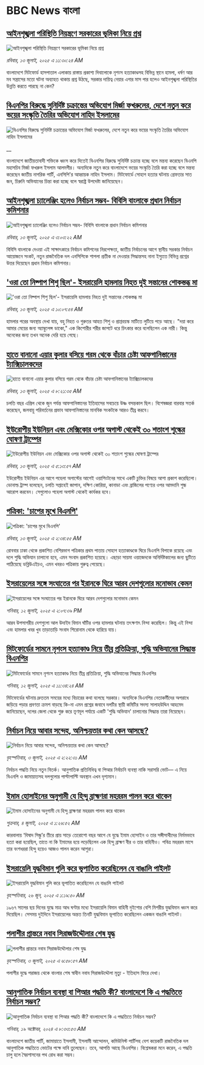 # BBC News বাংলা## [ আইনশৃঙ্খলা পরিস্থিতি নিয়ন্ত্রণে সরকারের ভূমিকা নিয়ে প্রশ্ন](https://www.bbc.com/bengali/articles/c628556zl79o?at_campaign=githubrss)![ আইনশৃঙ্খলা পরিস্থিতি নিয়ন্ত্রণে সরকারের ভূমিকা নিয়ে প্রশ্ন](https://ichef.bbci.co.uk/ace/ws/240/cpsprodpb/1521/live/515fb3d0-5fd3-11f0-960d-e9f1088a89fe.jpg)_রবিবার, ১৩ জুলাই, ২০২৫ এ ১১:৩০:২৪ AM_বাংলাদেশে মিটফোর্ড হাসপাতাল এলাকায় রাস্তায় প্রকাশ্য দিবালোকে নৃশংস হত্যাকাণ্ডসহ বিভিন্ন স্থানে হামলা, ধর্ষণ আর মব সন্ত্রাসের মতো ঘটনা অব্যাহত থাকায় প্রশ্ন উঠছে, সরকার দায়িত্ব নেয়ার এগার মাস পার হলেও আইনশৃঙ্খলা পরিস্থিতির উন্নতি করতে পারছে না কেন?## [বিএনপির বিরুদ্ধে সুনির্দিষ্ট  চক্রান্তের অভিযোগ মির্জা ফখরুলের, দেশে নতুন করে ভয়ের সংস্কৃতি তৈরির অভিযোগ নাহিদ ইসলামের](https://www.bbc.co.uk/bengali/live/c62dk32xymrt?at_campaign=githubrss)![বিএনপির বিরুদ্ধে সুনির্দিষ্ট  চক্রান্তের অভিযোগ মির্জা ফখরুলের, দেশে নতুন করে ভয়ের সংস্কৃতি তৈরির অভিযোগ নাহিদ ইসলামের](https://ichef.bbci.co.uk/ace/standard/240/cpsprodpb/13d2/live/b8703300-6001-11f0-b5c5-012c5796682d.jpg)__বাংলাদেশে জাতীয়তাবাদী শক্তিকে ধ্বংস করে দিতেই বিএনপির বিরুদ্ধে সুনির্দিষ্ট চক্রান্ত হচ্ছে বলে মন্তব্য করেছেন বিএনপি মহাসচিব মির্জা ফখরুল ইসলাম আলমগীর। অন্যদিকে নতুন করে বাংলাদেশে ভয়ের সংস্কৃতি তৈরি করা হচ্ছে বলে মন্তব্য করেছেন জাতীয় নাগরিক পার্টি, এনসিপি'র আহ্বায়ক নাহিদ ইসলাম। মিটফোর্ডে সোহাগ হত্যার ঘটনায় গ্রেফতার সাত জন, চিরুনি অভিযানের চিন্তা করা হচ্ছে বলে স্বরাষ্ট্র উপদেষ্টা জানিয়েছেন।## [আইনশৃঙ্খলা চ্যালেঞ্জিং হলেও নির্বাচন সম্ভব- বিবিসি বাংলাকে প্রধান নির্বাচন কমিশনার](https://www.bbc.com/bengali/articles/cg4r05k20xzo?at_campaign=githubrss)![আইনশৃঙ্খলা চ্যালেঞ্জিং হলেও নির্বাচন সম্ভব- বিবিসি বাংলাকে প্রধান নির্বাচন কমিশনার](https://ichef.bbci.co.uk/ace/ws/240/cpsprodpb/c0c7/live/bfc2b880-5f2a-11f0-960d-e9f1088a89fe.jpg)_রবিবার, ১৩ জুলাই, ২০২৫ এ ৩:০৩:২২ AM_বিবিসি বাংলাকে দেওয়া এই সাক্ষাৎকারে নির্বাচন কমিশনের নিরপেক্ষতা, জাতীয় নির্বাচনের আগে স্থানীয় সরকার নির্বাচন আয়োজনে সংকট, নতুন রাজনৈতিক দল এনসিপিকে শাপলা প্রতীক না দেওয়ার সিদ্ধান্তসহ নানা ইস্যুতে বিভিন্ন প্রশ্নের উত্তর দিয়েছেন প্রধান নির্বাচন কমিশনার।## ['ওরা তো নিষ্পাপ শিশু ছিল'- ইসরায়েলি হামলায় নিহত দুই সন্তানের শোকস্তব্ধ মা](https://www.bbc.com/bengali/articles/cy4n11n4752o?at_campaign=githubrss)!['ওরা তো নিষ্পাপ শিশু ছিল'- ইসরায়েলি হামলায় নিহত দুই সন্তানের শোকস্তব্ধ মা](https://ichef.bbci.co.uk/ace/ws/240/cpsprodpb/413e/live/30d2d2f0-5fce-11f0-a40e-a1af2950b220.jpg)_রবিবার, ১৩ জুলাই, ২০২৫ এ ১০:০৭:৫৪ AM_হামলার পরের অবস্থায় দেখা যায়, বহু নিহত ও গুরুতর আহত শিশু ও প্রাপ্তবয়স্ক মাটিতে লুটিয়ে পড়ে আছে। "দয়া করে আমার মেয়ের জন্য অ্যাম্বুলেন্স ডাকো," এক কিশোরীর শরীর জাপটে ধরে চিৎকার করে বলেছিলেন এক নারী। কিন্তু অনেকের জন্য তখন অনেক দেরি হয়ে গেছে।## [হাতে বানানো এয়ার কুলার বসিয়ে গরম থেকে বাঁচার চেষ্টা আফগানিস্তানের ট্যাক্সিচালকদের](https://www.bbc.com/bengali/articles/c78nx130gqlo?at_campaign=githubrss)![হাতে বানানো এয়ার কুলার বসিয়ে গরম থেকে বাঁচার চেষ্টা আফগানিস্তানের ট্যাক্সিচালকদের](https://ichef.bbci.co.uk/ace/ws/240/cpsprodpb/e5c4/live/adba1420-5e3b-11f0-b5c5-012c5796682d.jpg)_রবিবার, ১৩ জুলাই, ২০২৫ এ ৮:২১:৩৫ AM_চলতি বছর এপ্রিল থেকে জুন পর্যন্ত আফগানিস্তানের ইতিহাসের সবচেয়ে উষ্ণ বসন্তকাল ছিল। বিশেষজ্ঞরা বারবার সতর্ক করেছেন, জলবায়ু পরিবর্তনের প্রভাব আফগানিস্তানের মানবিক সংকটকে আরও তীব্র করবে।## [ইউরোপীয় ইউনিয়ন এবং মেক্সিকোর ওপর অগাস্ট থেকেই ৩০ শতাংশ শুল্কের ঘোষণা ট্রাম্পের](https://www.bbc.com/bengali/articles/c4gdlz4n91wo?at_campaign=githubrss)![ইউরোপীয় ইউনিয়ন এবং মেক্সিকোর ওপর অগাস্ট থেকেই ৩০ শতাংশ শুল্কের ঘোষণা ট্রাম্পের](https://ichef.bbci.co.uk/ace/ws/240/cpsprodpb/e1f2/live/03e3a8b0-5f96-11f0-960d-e9f1088a89fe.jpg)_রবিবার, ১৩ জুলাই, ২০২৫ এ ৫:১৩:৫৭ AM_ইউরোপীয় ইউনিয়ন এর আগে পহেলা অগাস্টের আগেই ওয়াশিংটনের সাথে একটি চুক্তির বিষয়ে আশা প্রকাশ করেছিলো। ডোনাল্ড ট্রাম্প বলেছেন, চলতি সপ্তাহেই জাপান, দক্ষিণ কোরিয়া, কানাডা এবং ব্রাজিলের পণ্যের ওপর আমদানি শুল্ক আরোপ করবেন। সেগুলোও পহেলা অগাস্ট থেকেই কার্যকর হবে।## [পত্রিকা: 'চাপের মুখে বিএনপি'](https://www.bbc.com/bengali/articles/cm2mkdm7k1go?at_campaign=githubrss)![পত্রিকা: 'চাপের মুখে বিএনপি'](https://ichef.bbci.co.uk/ace/ws/240/cpsprodpb/bc72/live/b0baa770-5f8f-11f0-b8e2-45d1a4657e83.jpg)_রবিবার, ১৩ জুলাই, ২০২৫ এ ২:৩৪:৫৫ AM_রোববার ঢাকা থেকে প্রকাশিত বেশিরভাগ পত্রিকার প্রথম পাতায় সোহাগ হত্যাকাণ্ডকে ঘিরে বিএনপি বিপাকে রয়েছে এবং দলে শুদ্ধি অভিযান চালানো হবে, এমন সংবাদ প্রকাশিত হয়েছে। এছাড়া সায়মা ওয়াজেদকে অনির্দিষ্টকালের জন্য ছুটিতে পাঠিয়েছে ডব্লিউএইচও, এমন খবরও পত্রিকায় গুরুত্ব পেয়েছে।## [ইসরায়েলের সঙ্গে সংঘাতের পর ইরানকে ঘিরে আরব দেশগুলোর মনোভাব কেমন](https://www.bbc.com/bengali/articles/cx2lekk0947o?at_campaign=githubrss)![ইসরায়েলের সঙ্গে সংঘাতের পর ইরানকে ঘিরে আরব দেশগুলোর মনোভাব কেমন](https://ichef.bbci.co.uk/ace/ws/240/cpsprodpb/bbe2/live/506349f0-5ef8-11f0-a40e-a1af2950b220.jpg)_শনিবার, ১২ জুলাই, ২০২৫ এ ২:০৭:৩৯ PM_আরব উপসাগরীয় দেশগুলো আল উদাইদ বিমান ঘাঁটির ওপর হামলার ঘটনায় তৎক্ষণাৎ নিন্দা করেছিল। কিন্তু এই নিন্দা এবং হামলার খবর খুব তাড়াতাড়ি সংবাদ শিরোনাম থেকে হারিয়ে যায়।## [মিটফোর্ডের সামনে নৃশংস হত্যাকাণ্ড নিয়ে তীব্র প্রতিক্রিয়া, শুদ্ধি অভিযানের সিদ্ধান্ত বিএনপির](https://www.bbc.com/bengali/articles/cp86dmgz74yo?at_campaign=githubrss)![মিটফোর্ডের সামনে নৃশংস হত্যাকাণ্ড নিয়ে তীব্র প্রতিক্রিয়া, শুদ্ধি অভিযানের সিদ্ধান্ত বিএনপির](https://ichef.bbci.co.uk/ace/ws/240/cpsprodpb/b4ae/live/8c704ad0-5f05-11f0-960d-e9f1088a89fe.jpg)_শনিবার, ১২ জুলাই, ২০২৫ এ ১১:৩৪:২৪ AM_মিটফোর্ডের ঘটনায় দ্রুততম সময়ের মধ্যে বিচারের কথা বলেছে সরকার। অন্যদিকে বিএনপির নেতাকর্মীদের অপরাধে জড়িয়ে পড়ার প্রবণতা ক্রমশ বাড়ছে কি-না এমন প্রশ্নের জবাবে দলটির স্থায়ী কমিটির সদস্য সালাহউদ্দিন আহমেদ জানিয়েছেন, দলের জেলা থেকে শুরু করে তৃণমূল পর্যায়ে একটি 'শুদ্ধি অভিযান' চালানোর সিদ্ধান্ত তারা নিয়েছেন।## [নির্বাচন নিয়ে আবার সন্দেহ, অনিশ্চয়তার কথা কেন আসছে?](https://www.bbc.com/bengali/articles/cx203p1pvd2o?at_campaign=githubrss)![নির্বাচন নিয়ে আবার সন্দেহ, অনিশ্চয়তার কথা কেন আসছে?](https://ichef.bbci.co.uk/ace/ws/240/cpsprodpb/a114/live/c104e500-57a1-11f0-9074-8989d8c97d87.jpg)_বৃহস্পতিবার, ৩ জুলাই, ২০২৫ এ ২:২২:৩১ AM_নির্বাচন পদ্ধতি নিয়ে নতুন বিতর্ক। আনুপাতিক প্রতিনিধিত্ব বা পিআর নির্বাচনি ব্যবস্থা নাকি সরাসরি ভোট–– এ নিয়ে  বিএনপি ও জামায়াতসহ দলগুলোর পাল্টাপাল্টি অবস্থান এখন দৃশ্যমান।## [ইমাম হোসাইনের অনুগামী যে হিন্দু ব্রাহ্মণরা মহররম পালন করে থাকেন](https://www.bbc.com/bengali/articles/cn0z2nn003go?at_campaign=githubrss)![ইমাম হোসাইনের অনুগামী যে হিন্দু ব্রাহ্মণরা মহররম পালন করে থাকেন](https://ichef.bbci.co.uk/ace/ws/240/cpsprodpb/3ba6/live/099f23f0-57ef-11f0-960d-e9f1088a89fe.jpg)_শুক্রবার, ৪ জুলাই, ২০২৫ এ ১:২৬:৫২ AM_কারবালায় ‘বিষাদ সিন্ধু’র তীরে প্রায় সাড়ে তেরোশো বছর আগে যে যুদ্ধে ইমাম হোসাইন ও তার সঙ্গীসাথীদের নির্মমভাবে হত্যা করা হয়েছিল, তাতে না কি ইমামের হয়ে লড়েছিলেন এক হিন্দু ব্রাহ্মণ বীর ও তার বাহিনীও। পবিত্র মহররম মাসে তার বংশধররা হিন্দু হয়েও আজও পালন করেন আশুরা।## [ইসরায়েলি যুদ্ধবিমান গুলি করে ভূপাতিত করেছিলেন যে বাঙালি পাইলট](https://www.bbc.com/bengali/articles/cx2vgyzvjzlo?at_campaign=githubrss)![ইসরায়েলি যুদ্ধবিমান গুলি করে ভূপাতিত করেছিলেন যে বাঙালি পাইলট](https://ichef.bbci.co.uk/ace/ws/240/cpsprodpb/8474/live/82f77130-51aa-11f0-8485-7bd50fa63665.jpg)_বৃহস্পতিবার, ২৬ জুন, ২০২৫ এ ১:১৯:৫০ AM_১৯৬৭ সালের ছয় দিনের যুদ্ধে মাত্র আধ ঘণ্টার মধ্যে ইসরায়েলি বিমান বাহিনী দুইশোর বেশি মিশরীয় যুদ্ধবিমান ধ্বংস করে দিয়েছিল। সেসময় দুইদিনে ইসরায়েলের অন্তত তিনটি যুদ্ধবিমান ভূপাতিত করেছিলেন একজন বাঙালি পাইলট।## [পলাশীর প্রান্তরে  নবাব সিরাজউদ্দৌলার শেষ যুদ্ধ](https://www.bbc.com/bengali/articles/c24vzv0mpypo?at_campaign=githubrss)![পলাশীর প্রান্তরে  নবাব সিরাজউদ্দৌলার শেষ যুদ্ধ](https://ichef.bbci.co.uk/ace/ws/240/cpsprodpb/fbee/live/deeb8c10-5759-11f0-960d-e9f1088a89fe.jpg)_বৃহস্পতিবার, ৩ জুলাই, ২০২৫ এ ৬:৫৮:৫৭ AM_পলাশীর যুদ্ধে পরাজয় থেকে বাংলার শেষ স্বাধীন নবাব সিরাজউদ্দৌলা মৃত্যু - ইতিহাস ফিরে দেখা।## [আনুপাতিক নির্বাচন ব্যবস্থা বা পিআর পদ্ধতি কী? বাংলাদেশে কি এ পদ্ধতিতে নির্বাচন সম্ভব?](https://www.bbc.com/bengali/articles/c78d090ezdpo?at_campaign=githubrss)![আনুপাতিক নির্বাচন ব্যবস্থা বা পিআর পদ্ধতি কী? বাংলাদেশে কি এ পদ্ধতিতে নির্বাচন সম্ভব?](https://ichef.bbci.co.uk/ace/ws/240/cpsprodpb/5da0/live/2da73d40-8bae-11ef-b6b0-c9af5f7f16e4.jpg)_শনিবার, ১৯ অক্টোবর, ২০২৪ এ ৮:৩৩:৫৩ AM_বাংলাদেশে জাতীয় পার্টি, জামায়াতে ইসলামী, ইসলামী আন্দোলন, কমিউনিস্ট পার্টিসহ বেশ কয়েকটি রাজনৈতিক দল আনুপাতিক পদ্ধতিতে ভোটের পক্ষে দাবি তুলেছেন। তবে, আপত্তি আছে বিএনপির। বিশ্লেষকরা মনে করেন, এ পদ্ধতি চালু হলে স্বৈরশাসনের পথ রোধ করা সম্ভব।
